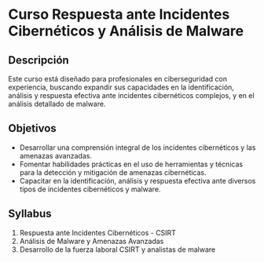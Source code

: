 # Curso Respuesta ante Incidentes Cibernéticos y Análisis de Malware

## Descripción

Este curso está diseñado para profesionales en ciberseguridad con experiencia, buscando expandir sus capacidades en la identificación, análisis y respuesta efectiva ante incidentes cibernéticos complejos, y en el análisis detallado de malware.

## Objetivos

- Desarrollar una comprensión integral de los incidentes cibernéticos y las amenazas avanzadas.
- Fomentar habilidades prácticas en el uso de herramientas y técnicas para la detección y mitigación de amenazas cibernéticas.
- Capacitar en la identificación, análisis y respuesta efectiva ante diversos tipos de incidentes cibernéticos y malware.

## Syllabus

1. Respuesta ante Incidentes Cibernéticos - CSIRT
2. Análisis de Malware y Amenazas Avanzadas
3. Desarrollo de la fuerza laboral CSIRT y analistas de malware
